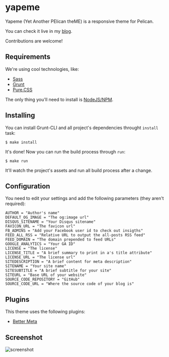 yapeme
======

Yapeme (Yet Another PElican theME) is a responsive theme for Pelican.

You can check it live in my [blog](http://klauslaube.com.br/).

Contributions are welcome!

Requirements
------------

We're using cool technologies, like:

* [Sass](http://sass-lang.com/)
* [Grunt](http://gruntjs.com/)
* [Pure.CSS](http://purecss.io/)

The only thing you'll need to install is [NodeJS/NPM](https://nodejs.org/).

Installing
----------

You can install Grunt-CLI and all project's dependencies throught `install` task:

```$ make install```

It's done! Now you can run the build process through `run`:

```$ make run```

It'll watch the project's assets and run all build process after a change.

Configuration
-------------

You need to edit your settings and add the following parameters (they aren't required):

```
AUTHOR = "Author's name"
DEFAULT_OG_IMAGE = "The og:image url"
DISQUS_SITENAME = "Your Disqus sitename"
FAVICON_URL = "The favicon url"
FB_ADMINS = "Add your Facebook user id to check out insigths"
FEED_ALL_RSS = "Relative URL to output the all-posts RSS feed"
FEED_DOMAIN = "The domain prepended to feed URLs"
GOOGLE_ANALYTICS = "Your GA ID"
LICENSE = "The license"
LICENSE_TITLE = "A brief summary to print in a's title attribute"
LICENSE_URL = "The license url"
SITEDESCRIPTION = "A brief content for meta description"
SITENAME = "Your site name"
SITESUBTITLE = "A brief subtitle for your site"
SITEURL = "Base URL of your website"
SOURCE_CODE_REPOSITORY = "GitHub"
SOURCE_CODE_URL = "Where the source code of your blog is"
```

Plugins
-------

This theme uses the following plugins:

* [Better Meta](https://github.com/kplaube/better_meta)

Screenshot
----------

![screenshot](docs/screenshot.png)
